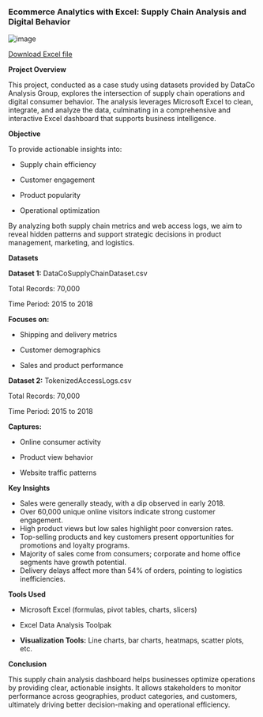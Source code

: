 ### Ecommerce Analytics with Excel: Supply Chain Analysis and Digital Behavior
![image](https://github.com/user-attachments/assets/519f0334-0625-4d09-8642-5b7550c24d56)


[Download Excel file](https://docs.google.com/spreadsheets/d/1YONtNy_k6uR8spWi2eHDGK4jgzKKwvcA/export?format=xlsx)

**Project Overview**

This project, conducted as a case study using datasets provided by DataCo Analysis Group, explores the intersection of supply chain operations and digital consumer behavior. The analysis leverages Microsoft Excel to clean, integrate, and analyze the data, culminating in a comprehensive and interactive Excel dashboard that supports business intelligence.

**Objective**

To provide actionable insights into:

* Supply chain efficiency

* Customer engagement

* Product popularity

* Operational optimization

By analyzing both supply chain metrics and web access logs, we aim to reveal hidden patterns and support strategic decisions in product management, marketing, and logistics.

**Datasets**

**Dataset 1:** DataCoSupplyChainDataset.csv

Total Records: 70,000

Time Period: 2015 to 2018

**Focuses on:**

* Shipping and delivery metrics

* Customer demographics

* Sales and product performance

**Dataset 2:** TokenizedAccessLogs.csv

Total Records: 70,000

Time Period: 2015 to 2018

**Captures:**

* Online consumer activity

* Product view behavior

* Website traffic patterns

**Key Insights**

* Sales were generally steady, with a dip observed in early 2018.
* Over 60,000 unique online visitors indicate strong customer engagement.
* High product views but low sales highlight poor conversion rates.
* Top-selling products and key customers present opportunities for promotions and loyalty programs.
* Majority of sales come from consumers; corporate and home office segments have growth potential.
* Delivery delays affect more than 54% of orders, pointing to logistics inefficiencies.

**Tools Used**

* Microsoft Excel (formulas, pivot tables, charts, slicers)

* Excel Data Analysis Toolpak

* **Visualization Tools:** Line charts, bar charts, heatmaps, scatter plots, etc.

**Conclusion**

This supply chain analysis dashboard helps businesses optimize operations by providing clear, actionable insights. It allows stakeholders to monitor performance across geographies, product categories, and customers, ultimately driving better decision-making and operational efficiency.
